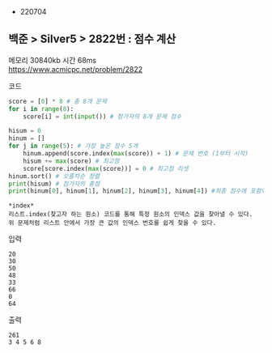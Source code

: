 - 220704
##  백준 > Silver5 > 2822번 : 점수 계산
메모리 30840kb 시간 68ms  
https://www.acmicpc.net/problem/2822  

코드
```python
score = [0] * 8 # 총 8개 문제
for i in range(8):
    score[i] = int(input()) # 참가자의 8개 문제 점수

hisum = 0
hinum = []
for j in range(5): # 가장 높은 점수 5개
    hinum.append(score.index(max(score)) + 1) # 문제 번호 (1부터 시작)
    hisum += max(score) # 최고점
    score[score.index(max(score))] = 0 # 최고점 리셋
hinum.sort() # 오름차순 정렬
print(hisum) # 참가자의 총점
print(hinum[0], hinum[1], hinum[2], hinum[3], hinum[4]) #최종 점수에 포함되는 문제 번호
```

```
*index*
리스트.index(찾고자 하는 원소) 코드를 통해 특정 원소의 인덱스 값을 찾아낼 수 있다.
위 문제처럼 리스트 안에서 가장 큰 값의 인덱스 번호를 쉽게 찾을 수 있다.
```

입력
```
20
30
50
48
33
66
0
64
```

출력
```
261
3 4 5 6 8
```